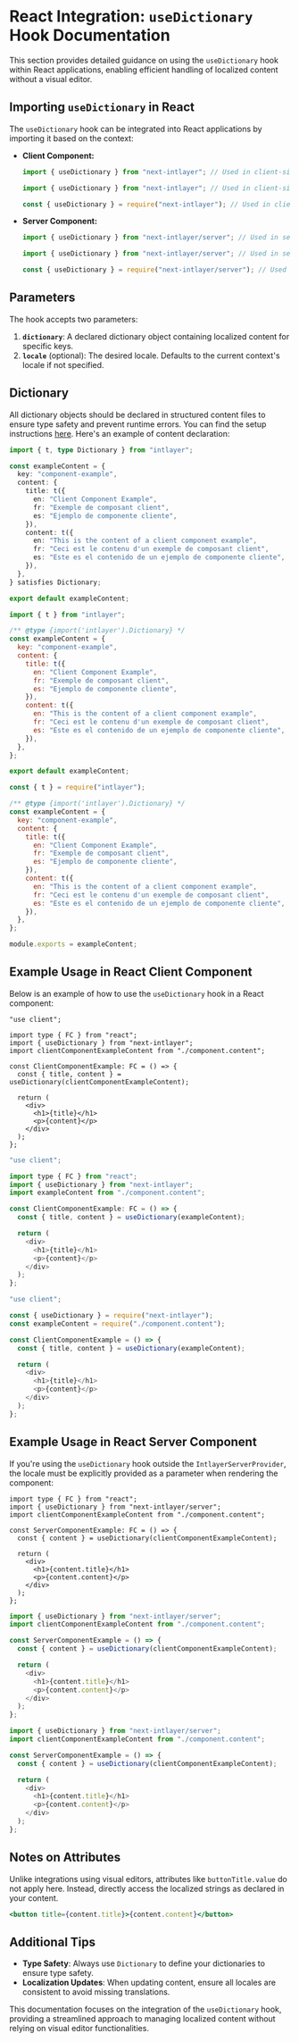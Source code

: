 # React Integration: `useDictionary` Hook Documentation

This section provides detailed guidance on using the `useDictionary` hook within React applications, enabling efficient handling of localized content without a visual editor.

## Importing `useDictionary` in React

The `useDictionary` hook can be integrated into React applications by importing it based on the context:

- **Client Component:**

  ```typescript codeFormat="typescript"
  import { useDictionary } from "next-intlayer"; // Used in client-side React components
  ```

  ```javascript codeFormat="esm"
  import { useDictionary } from "next-intlayer"; // Used in client-side React components
  ```

  ```javascript codeFormat="commonjs"
  const { useDictionary } = require("next-intlayer"); // Used in client-side React components
  ```

- **Server Component:**

  ```typescript codeFormat="typescript"
  import { useDictionary } from "next-intlayer/server"; // Used in server-side React components
  ```

  ```javascript codeFormat="esm"
  import { useDictionary } from "next-intlayer/server"; // Used in server-side React components
  ```

  ```javascript codeFormat="commonjs"
  const { useDictionary } = require("next-intlayer/server"); // Used in server-side React components
  ```

## Parameters

The hook accepts two parameters:

1. **`dictionary`**: A declared dictionary object containing localized content for specific keys.
2. **`locale`** (optional): The desired locale. Defaults to the current context's locale if not specified.

## Dictionary

All dictionary objects should be declared in structured content files to ensure type safety and prevent runtime errors. You can find the setup instructions [here](https://github.com/aymericzip/intlayer/blob/main/docs/en-GB/dictionary/get_started.md). Here's an example of content declaration:

```typescript fileName="component.content.ts" codeFormat="typescript"
import { t, type Dictionary } from "intlayer";

const exampleContent = {
  key: "component-example",
  content: {
    title: t({
      en: "Client Component Example",
      fr: "Exemple de composant client",
      es: "Ejemplo de componente cliente",
    }),
    content: t({
      en: "This is the content of a client component example",
      fr: "Ceci est le contenu d'un exemple de composant client",
      es: "Este es el contenido de un ejemplo de componente cliente",
    }),
  },
} satisfies Dictionary;

export default exampleContent;
```

```javascript fileName="component.content.mjs" codeFormat="esm"
import { t } from "intlayer";

/** @type {import('intlayer').Dictionary} */
const exampleContent = {
  key: "component-example",
  content: {
    title: t({
      en: "Client Component Example",
      fr: "Exemple de composant client",
      es: "Ejemplo de componente cliente",
    }),
    content: t({
      en: "This is the content of a client component example",
      fr: "Ceci est le contenu d'un exemple de composant client",
      es: "Este es el contenido de un ejemplo de componente cliente",
    }),
  },
};

export default exampleContent;
```

```javascript fileName="component.content.cjs" codeFormat="commonjs"
const { t } = require("intlayer");

/** @type {import('intlayer').Dictionary} */
const exampleContent = {
  key: "component-example",
  content: {
    title: t({
      en: "Client Component Example",
      fr: "Exemple de composant client",
      es: "Ejemplo de componente cliente",
    }),
    content: t({
      en: "This is the content of a client component example",
      fr: "Ceci est le contenu d'un exemple de composant client",
      es: "Este es el contenido de un ejemplo de componente cliente",
    }),
  },
};

module.exports = exampleContent;
```

## Example Usage in React Client Component

Below is an example of how to use the `useDictionary` hook in a React component:

```tsx fileName="ClientComponentExample.tsx" codeFormat="typescript"
"use client";

import type { FC } from "react";
import { useDictionary } from "next-intlayer";
import clientComponentExampleContent from "./component.content";

const ClientComponentExample: FC = () => {
  const { title, content } = useDictionary(clientComponentExampleContent);

  return (
    <div>
      <h1>{title}</h1>
      <p>{content}</p>
    </div>
  );
};
```

```javascript fileName="ClientComponentExample.mjs" codeFormat="esm"
"use client";

import type { FC } from "react";
import { useDictionary } from "next-intlayer";
import exampleContent from "./component.content";

const ClientComponentExample: FC = () => {
  const { title, content } = useDictionary(exampleContent);

  return (
    <div>
      <h1>{title}</h1>
      <p>{content}</p>
    </div>
  );
};
```

```javascript fileName="ClientComponentExample.cjs" codeFormat="commonjs"
"use client";

const { useDictionary } = require("next-intlayer");
const exampleContent = require("./component.content");

const ClientComponentExample = () => {
  const { title, content } = useDictionary(exampleContent);

  return (
    <div>
      <h1>{title}</h1>
      <p>{content}</p>
    </div>
  );
};
```

## Example Usage in React Server Component

If you're using the `useDictionary` hook outside the `IntlayerServerProvider`, the locale must be explicitly provided as a parameter when rendering the component:

```tsx fileName="ServerComponentExample.tsx" codeFormat="typescript"
import type { FC } from "react";
import { useDictionary } from "next-intlayer/server";
import clientComponentExampleContent from "./component.content";

const ServerComponentExample: FC = () => {
  const { content } = useDictionary(clientComponentExampleContent);

  return (
    <div>
      <h1>{content.title}</h1>
      <p>{content.content}</p>
    </div>
  );
};
```

```javascript fileName="ServerComponentExample.mjs" codeFormat="esm"
import { useDictionary } from "next-intlayer/server";
import clientComponentExampleContent from "./component.content";

const ServerComponentExample = () => {
  const { content } = useDictionary(clientComponentExampleContent);

  return (
    <div>
      <h1>{content.title}</h1>
      <p>{content.content}</p>
    </div>
  );
};
```

```javascript fileName="ServerComponentExample.cjs" codeFormat="commonjs"
import { useDictionary } from "next-intlayer/server";
import clientComponentExampleContent from "./component.content";

const ServerComponentExample = () => {
  const { content } = useDictionary(clientComponentExampleContent);

  return (
    <div>
      <h1>{content.title}</h1>
      <p>{content.content}</p>
    </div>
  );
};
```

## Notes on Attributes

Unlike integrations using visual editors, attributes like `buttonTitle.value` do not apply here. Instead, directly access the localized strings as declared in your content.

```jsx
<button title={content.title}>{content.content}</button>
```

## Additional Tips

- **Type Safety**: Always use `Dictionary` to define your dictionaries to ensure type safety.
- **Localization Updates**: When updating content, ensure all locales are consistent to avoid missing translations.

This documentation focuses on the integration of the `useDictionary` hook, providing a streamlined approach to managing localized content without relying on visual editor functionalities.

